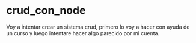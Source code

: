# crud_con_node
Voy a intentar crear un sistema crud, primero lo voy a hacer con ayuda de un curso y luego intentare hacer algo parecido por mi cuenta.
